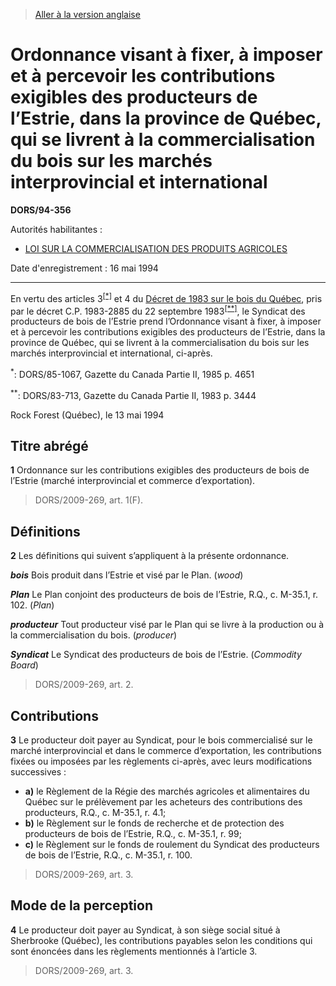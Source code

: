 > [Aller à la version anglaise](/en/Regulations/Statutory%20Orders%20and%20Regulations/94/356.md)

# Ordonnance visant à fixer, à imposer et à percevoir les contributions exigibles des producteurs de l’Estrie, dans la province de Québec, qui se livrent à la commercialisation du bois sur les marchés interprovincial et international

**DORS/94-356**

Autorités habilitantes : 
- [LOI SUR LA COMMERCIALISATION DES PRODUITS AGRICOLES](/fr/Lois/Lois%20révisées%20du%20Canada/A/A-6.md)

Date d'enregistrement : 16 mai 1994

----------

En vertu des articles 3<sup><a href='#footnote1_f'>[*]</a></sup> et 4 du [Décret de 1983 sur le bois du Québec](/fr/Règlements/Décrets,%20ordonnances%20et%20règlements%20statutaires/83/713.md), pris par le décret C.P. 1983-2885 du 22 septembre 1983<sup><a href='#footnote2_f'>[**]</a></sup>, le Syndicat des producteurs de bois de l’Estrie prend l’Ordonnance visant à fixer, à imposer et à percevoir les contributions exigibles des producteurs de l’Estrie, dans la province de Québec, qui se livrent à la commercialisation du bois sur les marchés interprovincial et international, ci-après.

<a name='footnote1_f'><sup>*</sup></a>: DORS/85-1067, Gazette du Canada Partie II, 1985 p. 4651<br />

<a name='footnote2_f'><sup>**</sup></a>: DORS/83-713, Gazette du Canada Partie II, 1983 p. 3444<br />

Rock Forest (Québec), le 13 mai 1994




## Titre abrégé


**1** Ordonnance sur les contributions exigibles des producteurs de bois de l’Estrie (marché interprovincial et commerce d’exportation).
> DORS/2009-269, art. 1(F).





## Définitions


**2** Les définitions qui suivent s’appliquent à la présente ordonnance.

***bois*** Bois produit dans l’Estrie et visé par le Plan. (*wood*)

***Plan*** Le Plan conjoint des producteurs de bois de l’Estrie, R.Q., c. M-35.1, r. 102. (*Plan*)

***producteur*** Tout producteur visé par le Plan qui se livre à la production ou à la commercialisation du bois. (*producer*)

***Syndicat*** Le Syndicat des producteurs de bois de l’Estrie. (*Commodity Board*)
> DORS/2009-269, art. 2.





## Contributions


**3** Le producteur doit payer au Syndicat, pour le bois commercialisé sur le marché interprovincial et dans le commerce d’exportation, les contributions fixées ou imposées par les règlements ci-après, avec leurs modifications successives :
- **a)** le Règlement de la Régie des marchés agricoles et alimentaires du Québec sur le prélèvement par les acheteurs des contributions des producteurs, R.Q., c. M-35.1, r. 4.1;
- **b)** le Règlement sur le fonds de recherche et de protection des producteurs de bois de l’Estrie, R.Q., c. M-35.1, r. 99;
- **c)** le Règlement sur le fonds de roulement du Syndicat des producteurs de bois de l’Estrie, R.Q., c. M-35.1, r. 100.
> DORS/2009-269, art. 3.





## Mode de la perception


**4** Le producteur doit payer au Syndicat, à son siège social situé à Sherbrooke (Québec), les contributions payables selon les conditions qui sont énoncées dans les règlements mentionnés à l’article 3.
> DORS/2009-269, art. 3.



